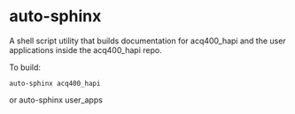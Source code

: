 # auto-sphinx
A shell script utility that builds documentation for acq400_hapi and 
the user applications inside the acq400_hapi repo.

To build: 

    auto-sphinx acq400_hapi
or
    auto-sphinx user_apps
